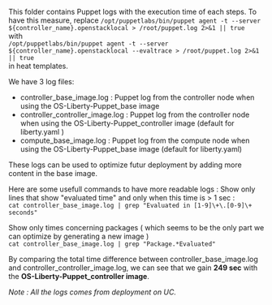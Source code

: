 This folder contains Puppet logs with the execution time of each steps. To have this measure, replace
`/opt/puppetlabs/bin/puppet agent -t --server ${controller_name}.openstacklocal > /root/puppet.log 2>&1 || true`<br/>
with<br/>
`/opt/puppetlabs/bin/puppet agent -t --server ${controller_name}.openstacklocal --evaltrace > /root/puppet.log 2>&1 || true`<br/>
in heat templates.

We have 3 log files:
 - controller_base_image.log        :  Puppet log from the controller node when using the OS-Liberty-Puppet_base image
 - controller_controller_image.log  :  Puppet log from the controller node when using the OS-Liberty-Puppet_controller image (default for liberty.yaml )
 - compute_base_image.log           :  Puppet log from the compute node when using the OS-Liberty-Puppet_base image (default for liberty.yaml)

These logs can be used to optimize futur deployment by adding more content in the base image.

Here are some usefull commands to have more readable logs :
Show only lines that show "evaluated time" and only when this time is > 1 sec :<br/>
`cat controller_base_image.log | grep "Evaluated in [1-9]\+\.[0-9]\+ seconds"`

Show only times concerning packages ( which seems to be the only part we can optimize by generating a new image )<br/>
`cat controller_base_image.log | grep "Package.*Evaluated"`


By comparing the total time difference between controller_base_image.log and controller_controller_image.log,
we can see that we gain **249 sec** with the **OS-Liberty-Puppet_controller image**.

*Note : All the logs comes from deployment on UC.*
